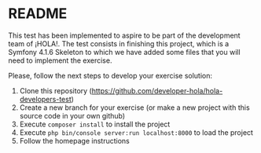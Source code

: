 # README

This test has been implemented to aspire to be part of the development team of ¡HOLA!.
The test consists in finishing this project, which is a  Symfony 4.1.6 Skeleton to which we have added some files that 
you will need to implement the exercise.

Please, follow the next steps to develop your exercise solution:

1. Clone this repository (https://github.com/developer-hola/hola-developers-test)
2. Create a new branch for your exercise (or make a new project with this source code in your own github)
3. Execute `composer install` to install the project
4. Execute `php bin/console server:run localhost:8000` to load the project
5. Follow the homepage instructions
